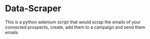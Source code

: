 # Data-Scraper
This is a python selenium script that would scrap the emails of your connected prospects, create, add them to a campaign and send them emails
